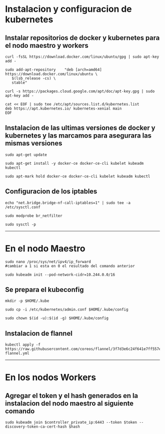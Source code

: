# Instalacion y configuracion de kubernetes

## Instalar repositorios de docker y kubernetes para el nodo maestro y workers
```
curl -fsSL https://download.docker.com/linux/ubuntu/gpg | sudo apt-key add -

sudo add-apt-repository    "deb [arch=amd64] https://download.docker.com/linux/ubuntu \
   $(lsb_release -cs) \
   stable"

curl -s https://packages.cloud.google.com/apt/doc/apt-key.gpg | sudo apt-key add -

cat << EOF | sudo tee /etc/apt/sources.list.d/kubernetes.list
deb https://apt.kubernetes.io/ kubernetes-xenial main
EOF
```

## Instalacion de las ultimas versiones de docker y kubernetes y las marcamos para asegurara las mismas versiones
```
sudo apt-get update

sudo apt-get install -y docker-ce docker-ce-cli kubelet kubeadm kubectl

sudo apt-mark hold docker-ce docker-ce-cli kubelet kubeadm kubectl
```

## Configuracion de los iptables
```
echo "net.bridge.bridge-nf-call-iptables=1" | sudo tee -a /etc/sysctl.conf

sudo modprobe br_netfilter

sudo sysctl -p
```
***
# En el nodo Maestro


```
sudo nano /proc/sys/net/ipv4/ip_forward
#cambiar a 1 si esta en 0 el resultado del comando anterior

sudo kubeadm init --pod-network-cidr=10.244.0.0/16
```

## Se prepara el kubeconfig
```
mkdir -p $HOME/.kube

sudo cp -i /etc/kubernetes/admin.conf $HOME/.kube/config

sudo chown $(id -u):$(id -g) $HOME/.kube/config
```

## Instalacion de flannel
```
kubectl apply -f https://raw.githubusercontent.com/coreos/flannel/3f7d3e6c24f641e7ff557ebcea1136fdf4b1b6a1/Documentation/kube-flannel.yml
```

***
# En los nodos Workers

## Agregar el token y el hash generados en la instalacion del nodo maestro al siguiente comando
```
sudo kubeadm join $controller_private_ip:6443 --token $token --discovery-token-ca-cert-hash $hash
```